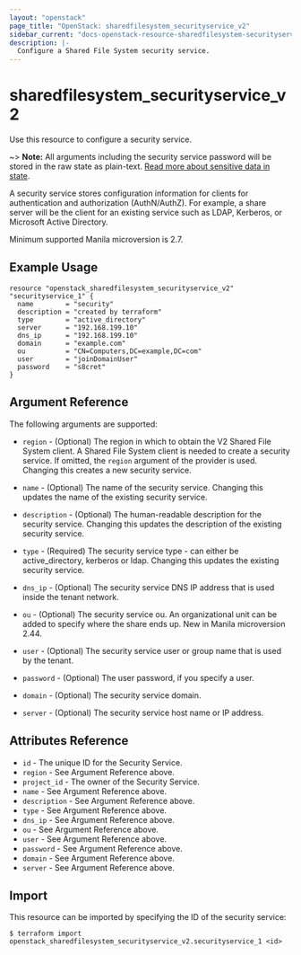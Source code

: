 ```yaml
---
layout: "openstack"
page_title: "OpenStack: sharedfilesystem_securityservice_v2"
sidebar_current: "docs-openstack-resource-sharedfilesystem-securityservice-v2"
description: |-
  Configure a Shared File System security service.
---
```


# sharedfilesystem\_securityservice\_v2

Use this resource to configure a security service.

~> **Note:** All arguments including the security service password will be
stored in the raw state as plain-text. [Read more about sensitive data in
state](/docs/state/sensitive-data.html).

A security service stores configuration information for clients for
authentication and authorization (AuthN/AuthZ). For example, a share server
will be the client for an existing service such as LDAP, Kerberos, or
Microsoft Active Directory.

Minimum supported Manila microversion is 2.7.

## Example Usage

```hcl
resource "openstack_sharedfilesystem_securityservice_v2" "securityservice_1" {
  name        = "security"
  description = "created by terraform"
  type        = "active_directory"
  server      = "192.168.199.10"
  dns_ip      = "192.168.199.10"
  domain      = "example.com"
  ou          = "CN=Computers,DC=example,DC=com"
  user        = "joinDomainUser"
  password    = "s8cret"
}
```

## Argument Reference

The following arguments are supported:

* `region` - (Optional) The region in which to obtain the V2 Shared File System client.
    A Shared File System client is needed to create a security service. If omitted, the
    `region` argument of the provider is used. Changing this creates a new
    security service.

* `name` - (Optional) The name of the security service. Changing this updates the name
    of the existing security service.

* `description` - (Optional) The human-readable description for the security service.
    Changing this updates the description of the existing security service.

* `type` - (Required) The security service type - can either be active\_directory,
    kerberos or ldap.  Changing this updates the existing security service.

* `dns_ip` - (Optional) The security service DNS IP address that is used inside the
    tenant network.

* `ou` - (Optional) The security service ou. An organizational unit can be added to
    specify where the share ends up. New in Manila microversion 2.44.

* `user` - (Optional) The security service user or group name that is used by the
    tenant.

* `password` - (Optional) The user password, if you specify a user.

* `domain` - (Optional) The security service domain.

* `server` - (Optional) The security service host name or IP address.

## Attributes Reference

* `id` - The unique ID for the Security Service.
* `region` - See Argument Reference above.
* `project_id` - The owner of the Security Service.
* `name` - See Argument Reference above.
* `description` - See Argument Reference above.
* `type` - See Argument Reference above.
* `dns_ip` - See Argument Reference above.
* `ou` - See Argument Reference above.
* `user` - See Argument Reference above.
* `password` - See Argument Reference above.
* `domain` - See Argument Reference above.
* `server` - See Argument Reference above.

## Import

This resource can be imported by specifying the ID of the security service:

```
$ terraform import openstack_sharedfilesystem_securityservice_v2.securityservice_1 <id>
```
